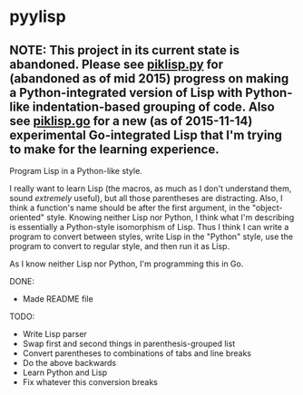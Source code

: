# pyylisp
NOTE: This project in its current state is abandoned. Please see [piklisp.py](https://github.com/refola/piklisp.py) for (abandoned as of mid 2015) progress on making a Python-integrated version of Lisp with Python-like indentation-based grouping of code. Also see [piklisp.go](https://github.com/refola/piklisp.go) for a new (as of 2015-11-14) experimental Go-integrated Lisp that I'm trying to make for the learning experience.
-

Program Lisp in a Python-like style.

I really want to learn Lisp (the macros, as much as I don't understand them, sound *extremely* useful), but all those parentheses are distracting. Also, I think a function's name should be after the first argument, in the "object-oriented" style. Knowing neither Lisp nor Python, I think what I'm describing is essentially a Python-style isomorphism of Lisp. Thus I think I can write a program to convert between styles, write Lisp in the "Python" style, use the program to convert to regular style, and then run it as Lisp.

As I know neither Lisp nor Python, I'm programming this in Go.

DONE:
* Made README file

TODO:
* Write Lisp parser
* Swap first and second things in parenthesis-grouped list
* Convert parentheses to combinations of tabs and line breaks
* Do the above backwards
* Learn Python and Lisp
* Fix whatever this conversion breaks
